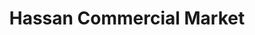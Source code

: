 ---
title: "Hassan Commercial Market"
url: /fysl-abd/hassan-commercial-market/
shop: supermarket
---